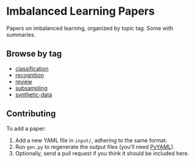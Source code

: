 
# Imbalanced Learning Papers

Papers on imbalanced learning, organized by topic tag.  Some with summaries.


## Browse by tag

<!--PAPERS-OUTPUT-->
  - [classification](output/classification.md)
  - [recognition](output/recognition.md)
  - [review](output/review.md)
  - [subsampling](output/subsampling.md)
  - [synthetic-data](output/synthetic-data.md)
<!--/PAPERS-OUTPUT-->

## Contributing

To add a paper:

  1. Add a new YAML file in `input/`, adhering to the same format.
  2. Run `gen.py` to regenerate the output files (you'll need [PyYAML](https://github.com/yaml/pyyaml)).
  3. Optionally, send a pull request if you think it should be included here.